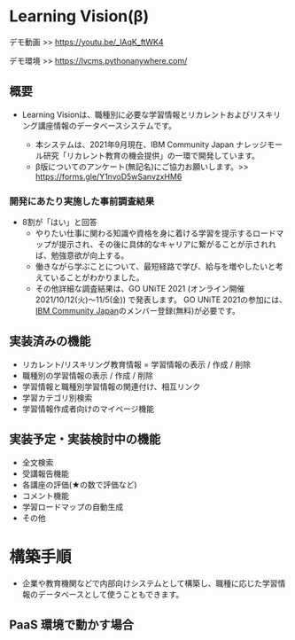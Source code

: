 # Learning Vision(β)
デモ動画 >> https://youtu.be/_lAqK_ftWK4

デモ環境 >> https://lvcms.pythonanywhere.com/

## 概要
- Learning Visionは、職種別に必要な学習情報とリカレントおよびリスキリング講座情報のデータベースシステムです。

  - 本システムは、2021年9月現在、IBM Community Japan ナレッジモール研究「リカレント教育の機会提供」の一環で開発しています。 
  - β版についてのアンケート(無記名)にご協力お願いします。>> https://forms.gle/Y1nvoD5wSanvzxHM6

### 開発にあたり実施した事前調査結果
- 8割が「はい」と回答
  - やりたい仕事に関わる知識や資格を身に着ける学習を提示するロードマップが提示され、その後に具体的なキャリアに繋がることが示されれば、勉強意欲が向上する。
  - 働きながら学ぶことについて、最短経路で学び、給与を増やしたいと考えていることがわかりました。
  - その他詳細な調査結果は、GO UNiTE 2021 (オンライン開催 2021/10/12(火)〜11/5(金)) で発表します。 GO UNiTE 2021の参加には、[IBM Community Japan](https://www.ibm.com/account/reg/jp-ja/signup?formid=urx-19776&target=https://reg.tools.ibm.com/flow/ibm/icj/ibmevents/login)のメンバー登録(無料)が必要です。

## 実装済みの機能
- リカレント/リスキリング教育情報 = 学習情報の表示 / 作成 / 削除
- 職種別の学習情報の表示 / 作成 / 削除
- 学習情報と職種別学習情報の関連付け、相互リンク
- 学習カテゴリ別検索
- 学習情報作成者向けのマイページ機能

## 実装予定・実装検討中の機能
- 全文検索
- 受講報告機能
- 各講座の評価(★の数で評価など)
- コメント機能
- 学習ロードマップの自動生成
- その他

# 構築手順
- 企業や教育機関などで内部向けシステムとして構築し、職種に応じた学習情報のデータベースとして使うこともできます。

## PaaS 環境で動かす場合
